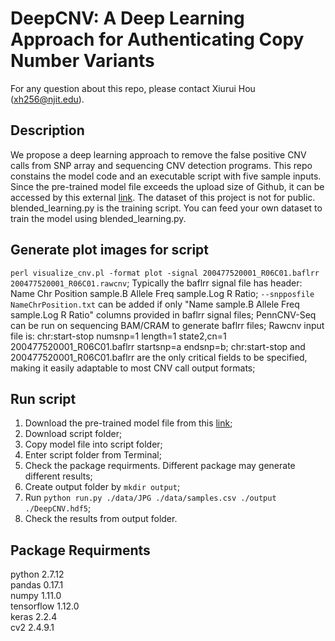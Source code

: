 # DeepCNV: A Deep Learning Approach for Authenticating Copy Number Variants
For any question about this repo, please contact Xiurui Hou (xh256@njit.edu).  

## Description
We propose a deep learning approach to remove the false positive CNV calls from SNP array and sequencing CNV detection programs. This repo constains the model code and an executable script with five sample inputs. Since the pre-trained model file exceeds the upload size of Github, it can be accessed by this external [link](https://www.filehosting.org/file/details/886348/DeepCNV.hdf5). The dataset of this project is not for public. blended_learning.py is the training script. You can feed your own dataset to train the model using blended_learning.py.

## Generate plot images for script
```perl visualize_cnv.pl -format plot -signal 200477520001_R06C01.baflrr 200477520001_R06C01.rawcnv```;
Typically the baflrr signal file has header: Name Chr Position sample.B Allele Freq sample.Log R Ratio;
```--snpposfile NameChrPosition.txt``` can be added if only "Name sample.B Allele Freq sample.Log R Ratio" columns provided in baflrr signal files;
PennCNV-Seq can be run on sequencing BAM/CRAM to generate baflrr files;
Rawcnv input file is: chr:start-stop numsnp=1 length=1 state2,cn=1 200477520001_R06C01.baflrr startsnp=a endsnp=b;
chr:start-stop and 200477520001_R06C01.baflrr are the only critical fields to be specified, making it easily adaptable to most CNV call output formats;

## Run script
1. Download the pre-trained model file from this [link](https://www.filehosting.org/file/details/886348/DeepCNV.hdf5);
2. Download script folder;
3. Copy model file into script folder;
4. Enter script folder from Terminal;
5. Check the package requirments. Different package may generate different results;
6. Create output folder by ```mkdir output```;
7. Run ```python run.py ./data/JPG ./data/samples.csv ./output ./DeepCNV.hdf5```;
8. Check the results from output folder.

## Package Requirments
python  2.7.12  
pandas  0.17.1  
numpy  1.11.0  
tensorflow  1.12.0  
keras  2.2.4  
cv2  2.4.9.1  

